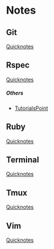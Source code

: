 # Notes

## Git
[Quicknotes]()

## Rspec
[Quicknotes](https://github.com/ogirginc/Notes/blob/master/Rspec/Notes/README.)

##### Others
* [TutorialsPoint](https://github.com/ogirginc/Notes/tree/master/Rspec/TutorialsPoint)

## Ruby
[Quicknotes]()

## Terminal
[Quicknotes]()

## Tmux
[Quicknotes]()

## Vim
[Quicknotes]()
